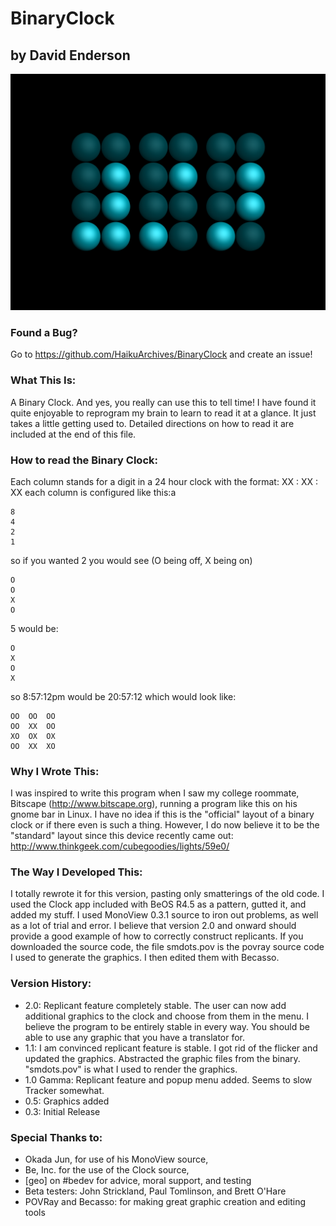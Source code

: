 
# BinaryClock

## by David Enderson

![screenshot](screenshot1.png)

### Found a Bug?
Go to https://github.com/HaikuArchives/BinaryClock and create an issue!

### What This Is:
A Binary Clock. And yes, you really can use this to tell time!  I have found it quite enjoyable to reprogram my brain to learn to read it at a glance.  It just takes a little getting used to.  Detailed directions on how to read it are included at the end of this file.

### How to read the Binary Clock:
Each column stands for a digit in a 24 hour clock with the format: XX : XX : XX
each column is configured like this:a
```
8
4
2
1
```

so if you wanted 2 you would see  (O being off, X being on)
```
O
O
X
O
```

5 would be:
```
O
X
O
X
```

so 8:57:12pm would be 20:57:12 which would look like:
```
OO	OO	OO
OO	XX	OO
XO	OX	OX
OO	XX	XO
```

### Why I Wrote This:
I was inspired to write this program when I saw my college roommate, Bitscape (http://www.bitscape.org), running a program like this on his gnome bar in Linux.  I have no idea if this is the "official" layout of a binary clock or if there even is such a thing.  However, I do now believe it to be the "standard" layout since this device recently came out: 
http://www.thinkgeek.com/cubegoodies/lights/59e0/

### The Way I Developed This:
I totally rewrote it for this version, pasting only smatterings of the old code.  I used the Clock app included with BeOS R4.5 as a pattern, gutted it, and added my stuff.  I used MonoView 0.3.1 source to iron out problems, as well as a lot of trial and error.  I believe that version 2.0 and onward should provide a good example of how to correctly construct replicants.  If you downloaded the source code, the file smdots.pov is the povray source code I used to generate the graphics.  I then edited them with Becasso.

### Version History:
* 2.0: Replicant feature completely stable.  The user can now add additional graphics to the clock and choose from them in the menu.  I believe the program to be entirely stable in every way.  You should be able to use any graphic that you have a translator for.
* 1.1: I am convinced replicant feature is stable.  I got rid of the flicker and updated the graphics.  Abstracted the graphic files from the binary.  "smdots.pov" is what I used to render the graphics.
* 1.0 Gamma: Replicant feature and popup menu added.  Seems to slow Tracker somewhat.
* 0.5: Graphics added
* 0.3: Initial Release

### Special Thanks to:
* Okada Jun, for use of his MonoView source,
* Be, Inc. for the use of the Clock source,
* [geo] on #bedev for advice, moral support, and testing
* Beta testers: John Strickland, Paul Tomlinson, and Brett O'Hare
* POVRay and Becasso: for making great graphic creation and editing tools
